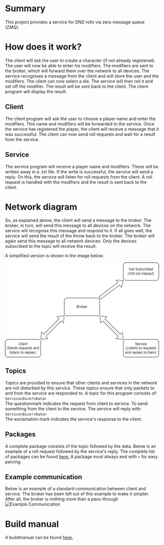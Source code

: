 # Summary
This project provides a service for DND rolls via zero message queue (ZMQ).  

# How does it work?
The client will ask the user to create a character (if not already registered). The user will now be able to enter his modifiers. The modifiers are sent to the broker, which will forward them over the network to all devices. The service recognises a message from the client and will store the user and the modifiers. The client can now select a die. The service will then roll it and set off the modifier. The result will be sent back to the client. The client program will display the result.

## Client
The client program will ask the user to choose a player name and enter the modifiers. This name and modifiers will be forwarded to the service. Once the service has registered the player, the client will receive a message that it was successful. The client can now send roll requests and wait for a result from the service.

## Service
The service program will receive a player name and modifiers. These will be written away in a .txt file. If the write is successful, the service will send a reply. On this, the service will listen for roll requests from the client. A roll request is handled with the modifiers and the result is sent back to the client.

# Network diagram
So, as explained above, the client will send a message to the broker. The broker, in turn, will send this message to all devices on the network. The service will recognise this message and respond to it. If all goes well, the service will send the result of the throw back to the broker. The broker will again send this message to all network devices. Only the devices subscribed to the topic will receive the result.

A simplified version is shown in the image below.

![Network Diagram](./Doc/Pictures/Network_Diagram.png)  

## Topics
Topics are provided to ensure that other clients and services in the network are not disturbed by this service. These topics ensure that only packets to and from the service are responded to. A topic for this program consists of:  
``` Service>Dice?>Data> ```  
The questionmark indicates the request from client to service.
To send something from the client to the service. The service will reply with:  
``` Service>Dice!>Data> ```  
The exclamation mark indicates the service's response to the client.

## Packages
A complete package consists of the topic followed by the data. Below is an example of a roll request followed by the service's reply.
The complete list of packages can be found [here.][Link_PackageList]
A package must always end with ``` > ``` for easy parcing.

## Example communication
Below is an example of a standard communication between client and service. The broker has been left out of this example to make it simpler. After all, the broker is nothing more than a pass-through
![Example Communication](./Doc/Pictures/Example_Communication.png)  

# Build manual
A buildmanual can be found [here.][Link_BuildManual]

[Link_PackageList]: https://github.com/SemKirkels/NetworkProgramming_Project/blob/main/Doc/PackageList.md
[Link_BuildManual]: https://github.com/SemKirkels/NetworkProgramming_Project/blob/main/Doc/BuildManual.md
